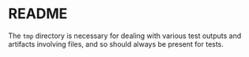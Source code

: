 # README

The `tmp` directory is necessary for dealing with various test outputs and artifacts involving files, and so should
always be present for tests.